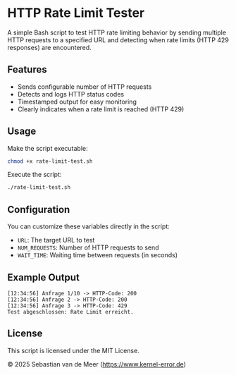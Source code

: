 
# HTTP Rate Limit Tester

A simple Bash script to test HTTP rate limiting behavior by sending multiple HTTP requests to a specified URL and detecting when rate limits (HTTP 429 responses) are encountered.

## Features

- Sends configurable number of HTTP requests
- Detects and logs HTTP status codes
- Timestamped output for easy monitoring
- Clearly indicates when a rate limit is reached (HTTP 429)

## Usage

Make the script executable:

```bash
chmod +x rate-limit-test.sh
```

Execute the script:

```bash
./rate-limit-test.sh
```

## Configuration

You can customize these variables directly in the script:

- `URL`: The target URL to test
- `NUM_REQUESTS`: Number of HTTP requests to send
- `WAIT_TIME`: Waiting time between requests (in seconds)

## Example Output

```
[12:34:56] Anfrage 1/10 -> HTTP-Code: 200
[12:34:56] Anfrage 2 -> HTTP-Code: 200
[12:34:56] Anfrage 3 -> HTTP-Code: 429
Test abgeschlossen: Rate Limit erreicht.
```

## License

This script is licensed under the MIT License.

© 2025 Sebastian van de Meer (https://www.kernel-error.de)
